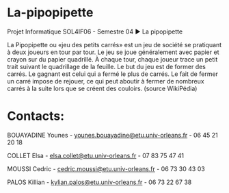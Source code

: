 # La-pipopipette
Projet Informatique SOL4IF06 - Semestre 04 ► La pipopipette

La Pipopipette ou «jeu des petits carrés» est un jeu de société se pratiquant à deux joueurs en tour par tour.
Le jeu se joue généralement avec papier et crayon sur du papier quadrillé. À chaque tour, chaque joueur trace un petit trait  suivant le quadrillage de la feuille. Le but du jeu est de former des carrés. Le gagnant est celui qui a fermé le plus de carrés. Le fait de fermer un carré impose de rejouer, ce qui peut aboutir à fermer de nombreux carrés à la suite lors que se créent des couloirs. (source WikiPédia)

# Contacts:

 BOUAYADINE Younes - younes.bouayadine@etu.univ-orleans.fr - 06 45 21 20 18
 
 COLLET Elsa - elsa.collet@etu.univ-orleans.fr - 07 83 75 47 41
 
 MOUSSI Cedric - cedric.moussi@etu.univ-orleans.fr - 06 73 30 43 03
 
 PALOS Killian - kylian.palos@etu.univ-orleans.fr - 06 73 22 67 38

